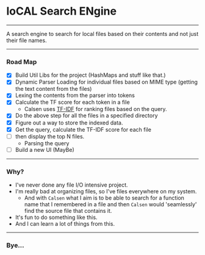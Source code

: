 # loCAL Search ENgine

---

A search engine to search for local files based on their contents and not just their file names.

---

### Road Map

- [x] Build Util Libs for the project (HashMaps and stuff like that.)
- [x] Dynamic Parser Loading for individual files based on MIME type (getting the text content from the files)
- [x] Lexing the contents from the parser into tokens
- [x] Calculate the TF score for each token in a file
  - Calsen uses [TF-IDF](https://en.wikipedia.org/wiki/Tf%E2%80%93idf) for ranking files based on the query.
- [x] Do the above step for all the files in a specified directory
- [x] Figure out a way to store the indexed data.
- [x] Get the query, calculate the TF-IDF score for each file
- [ ] then display the top N files.
  - Parsing the query
- [ ] Build a new UI (MayBe)

---

### Why?

- I've never done any file I/O intensive project.
- I'm really bad at organizing files, so I've files everywhere on my system.
  - And with `Calsen` what I aim is to be able to search for a function name that I remembered in a file and then `Calsen` would 'seamlessly' find the source file that contains it.
- It's fun to do something like this.
- And I can learn a lot of things from this.

---

### Bye...

